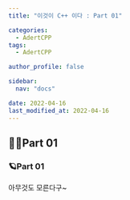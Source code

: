 ```yaml
---
title: "이것이 C++ 이다 : Part 01"

categories:
  - AdertCPP
tags:
  - AdertCPP

author_profile: false

sidebar:
  nav: "docs"

date: 2022-04-16
last_modified_at: 2022-04-16
---
```



## 🙇‍♀️Part 01




### 🪐Part 01


아무것도 모른다구~
